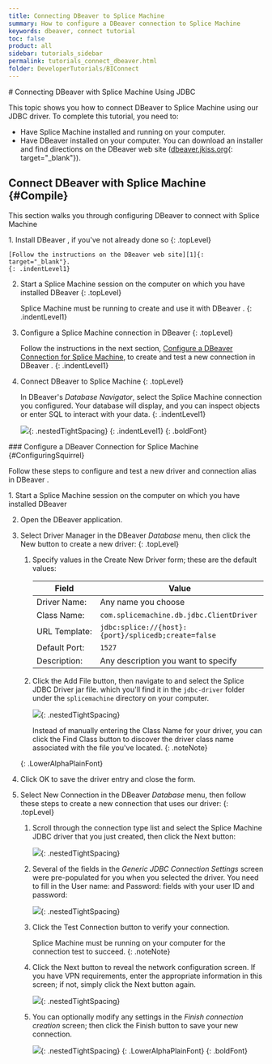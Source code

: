 ```yaml
---
title: Connecting DBeaver to Splice Machine
summary: How to configure a DBeaver connection to Splice Machine
keywords: dbeaver, connect tutorial
toc: false
product: all
sidebar: tutorials_sidebar
permalink: tutorials_connect_dbeaver.html
folder: DeveloperTutorials/BIConnect
---
```

<section>
<div class="TopicContent" data-swiftype-index="true" markdown="1">
# Connecting DBeaver with Splice Machine Using JDBC

This topic shows you how to connect DBeaver to Splice Machine using our
JDBC driver. To complete this tutorial, you need to:

* Have Splice Machine installed and running on your computer.
* Have DBeaver installed on your computer. You can download an installer
  and find directions on the DBeaver web site ([dbeaver.jkiss.org][1]{:
  target="_blank"}).

## Connect DBeaver with Splice Machine   {#Compile}

This section walks you through configuring DBeaver to connect
with Splice Machine

<div class="opsStepsList" markdown="1">
1.  Install DBeaver , if you've not already done so
    {: .topLevel}

    [Follow the instructions on the DBeaver web site][1]{:
    target="_blank"}.
    {: .indentLevel1}

2.  Start a Splice Machine session on the computer on which you have
    installed DBeaver
    {: .topLevel}

    Splice Machine must be running to create and use it with DBeaver .
    {: .indentLevel1}

3.  Configure a Splice Machine connection in DBeaver
    {: .topLevel}

    Follow the instructions in the next section, [Configure a DBeaver
    Connection for Splice Machine](#ConfiguringSquirrel), to create and
    test a new connection in DBeaver .
    {: .indentLevel1}

4.  Connect DBeaver to Splice Machine
    {: .topLevel}

    In DBeaver's *Database Navigator*, select the Splice Machine
    connection you configured. Your database will display, and you can
    inspect objects or enter SQL to interact with your data.
    {: .indentLevel1}

    ![](images/DBeaverSplice.png){: .nestedTightSpacing}
    {: .indentLevel1}
{: .boldFont}

</div>
### Configure a DBeaver Connection for Splice Machine   {#ConfiguringSquirrel}

Follow these steps to configure and test a new driver and connection
alias in DBeaver .

<div class="opsStepsList" markdown="1">
1.  Start a Splice Machine session on the computer on which you have
    installed DBeaver

2.  Open the DBeaver application.

3.  Select <span class="AppCommand">Driver Manager</span> in the DBeaver
    *Database* menu, then click the <span class="AppCommand">New</span>
    button to create a new driver:
    {: .topLevel}

    1.  Specify values in the <span class="AppCommand">Create New
        Driver</span> form; these are the default values:

        <table>
                                            <col />
                                            <col />
                                            <thead>
                                                <tr>
                                                    <th>Field</th>
                                                    <th>Value</th>
                                                </tr>
                                            </thead>
                                            <tbody>
                                                <tr>
                                                    <td class="AppFont">Driver Name:</td>
                                                    <td>Any name you choose</td>
                                                </tr>
                                                <tr>
                                                    <td class="AppFont">Class Name:</td>
                                                    <td><code>com.splicemachine.db.jdbc.ClientDriver</code></td>
                                                </tr>
                                                <tr>
                                                    <td class="AppFont">URL Template:</td>
                                                    <td><code>jdbc:splice://{host}:{port}/splicedb;create=false</code></td>
                                                </tr>
                                                <tr>
                                                    <td class="AppFont">Default Port:</td>
                                                    <td><code>1527</code></td>
                                                </tr>
                                                <tr>
                                                    <td class="AppFont">Description:</td>
                                                    <td>Any description you want to specify</td>
                                                </tr>
                                            </tbody>
                                        </table>

    2.  Click the <span class="AppCommand">Add File</span> button, then
        navigate to and select the Splice JDBC Driver jar file. which
        you'll find it in the `jdbc-driver` folder under the
        `splicemachine` directory on your computer.

        ![](images/DBeaverDriver.png){: .nestedTightSpacing}

        Instead of manually entering the <span class="AppCommand">Class
        Name</span> for your driver, you can click the <span
        class="AppCommand">Find Class</span> button to discover the
        driver class name associated with the file you've located.</span>
        {: .noteNote}

    {: .LowerAlphaPlainFont}

4.  Click <span class="AppCommand">OK</span> to save the driver entry
    and close the form.

5.  Select <span class="AppCommand">New Connection</span> in the DBeaver
    *Database* menu, then follow these steps to create a new connection
    that uses our driver:
    {: .topLevel}

    1.  Scroll through the connection type list and select the
        Splice Machine JDBC driver that you just created, then click the
        <span class="AppCommand">Next</span> button:

        ![](images/DBeaverConnection1.png){: .nestedTightSpacing}

    2.  Several of the fields in the *Generic JDBC Connection Settings*
        screen were pre-populated for you when you selected the driver.
        You need to fill in the <span class="AppCommand">User
        name:</span> and <span
        class="AppCommand">Password:</span> fields with your user ID and password:

        ![](images/DBeaverConnection2.png){: .nestedTightSpacing}

    3.  Click the <span class="AppCommand">Test Connection</span> button
        to verify your connection.

        Splice Machine must be running on your computer for the
        connection test to succeed.
        {: .noteNote}

    4.  Click the <span class="AppCommand">Next</span> button to reveal
        the network configuration screen. If you have VPN requirements,
        enter the appropriate information in this screen; if not, simply
        click the <span class="AppCommand">Next</span> button again.

        ![](images/DBeaverConnection3.png){: .nestedTightSpacing}

    5.  You can optionally modify any settings in the *Finish connection
        creation* screen; then click the <span
        class="AppCommand">Finish</span> button to save your new
        connection.

        ![](images/DBeaverFinishConnection.png){: .nestedTightSpacing}
    {: .LowerAlphaPlainFont}
{: .boldFont}

</div>
</div>
</section>



[1]: http://dbeaver.jkiss.org/
